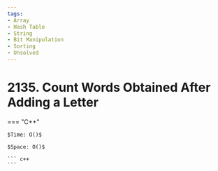 ```yaml
---
tags:
- Array
- Hash Table
- String
- Bit Manipulation
- Sorting
- Unsolved
---
```



# 2135. Count Words Obtained After Adding a Letter

=== "C++"

    $Time: O()$

    $Space: O()$

    ``` c++
    ```